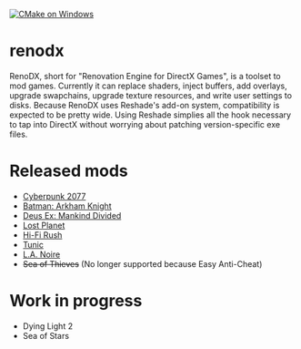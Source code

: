 [![CMake on Windows](https://github.com/clshortfuse/renodx/actions/workflows/cmake-windows.yml/badge.svg)](https://github.com/clshortfuse/renodx/actions/workflows/cmake-windows.yml)

# renodx
RenoDX, short for "Renovation Engine for DirectX Games", is a toolset to mod games. Currently it can replace shaders, inject buffers, add overlays, upgrade swapchains, upgrade texture resources, and write user settings to disks. Because RenoDX uses Reshade's add-on system, compatibility is expected to be pretty wide. Using Reshade simplies all the hook necessary to tap into DirectX without worrying about patching version-specific exe files.

# Released mods

* [Cyberpunk 2077](https://www.nexusmods.com/cyberpunk2077/mods/13912)
* [Batman: Arkham Knight](https://www.nexusmods.com/batmanarkhamknight/mods/1509)
* [Deus Ex: Mankind Divided](https://www.nexusmods.com/deusexmankinddivided/mods/28)
* [Lost Planet](https://www.nexusmods.com/lostplanetextremeconditioncoloniesedition/mods/2)
* [Hi-Fi Rush](https://www.nexusmods.com/hifirush/mods/24)
* [Tunic](https://www.nexusmods.com/tunic/mods/8)
* [L.A. Noire](https://www.nexusmods.com/lanoire/mods/6)
* ~~Sea of Thieves~~ (No longer supported because Easy Anti-Cheat)

# Work in progress

* Dying Light 2
* Sea of Stars
